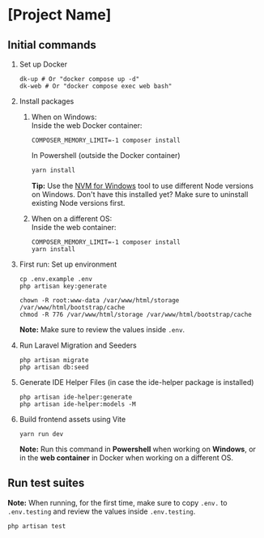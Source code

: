 # [Project Name]

## Initial commands

1. Set up Docker
   ```shell
   dk-up # Or "docker compose up -d" 
   dk-web # Or "docker compose exec web bash"
   ```

2. Install packages
    1. When on Windows:<br>
       Inside the web Docker container:
       ```shell
       COMPOSER_MEMORY_LIMIT=-1 composer install
       ```
       
       In Powershell (outside the Docker container)
       ```ps1
       yarn install
       ```

       **Tip:** Use the [NVM for Windows](https://github.com/coreybutler/nvm-windows) tool to use different Node 
       versions on Windows. Don't have this installed yet? Make sure to uninstall existing Node versions first.

    2. When on a different OS:<br>
       Inside the web container:
       ```shell
       COMPOSER_MEMORY_LIMIT=-1 composer install
       yarn install
       ```

3. First run: Set up environment
   ```shell
   cp .env.example .env
   php artisan key:generate
   
   chown -R root:www-data /var/www/html/storage /var/www/html/bootstrap/cache
   chmod -R 776 /var/www/html/storage /var/www/html/bootstrap/cache
   ```
   
   **Note:** Make sure to review the values inside `.env`.

4. Run Laravel Migration and Seeders
   ```shell
   php artisan migrate
   php artisan db:seed
   ```

5. Generate IDE Helper Files (in case the ide-helper package is installed)
   ```shell
   php artisan ide-helper:generate
   php artisan ide-helper:models -M
   ```

6. Build frontend assets using Vite
   ```shell
   yarn run dev
   ```
   
   **Note:** Run this command in **Powershell** when working on **Windows**, or in the **web container** in Docker 
   when working on a different OS.


## Run test suites

**Note:** When running, for the first time, make sure to copy `.env.` to `.env.testing` and review the values inside `.env.testing`.

```shell
php artisan test
```
